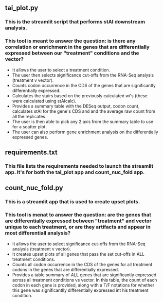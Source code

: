 ## tai_plot.py 

### This is the streamlit script that performs stAI downstream analysis. 
### This tool is meant to answer the question: is there any correlation or enrichment in the genes that are differentially expressed between our "treatment" conditions and the vector?
- It allows the user to select a treatment condition.
- The user then selects significance cut-offs from the RNA-Seq analysis (treatment v vector).
- Counts codon occurrence in the CDS of the genes that are significantly differentially expressed.
- Calculates the stairs based on the previously calculated wi's (these were calculated using stAIcalc).
- Provides a summary table with the DESeq output, codon count, calculates stAI for the gene's CDS and and the average raw count from all the replicates.
- The user is then able to pick any 2 axis from the summary table to use for a scatter plot.
- The user can also perform gene enrichment analysis on the differentially expressed genes. 


## requirements.txt

### This file lists the requirements needed to launch the streamlit app. It's for both the tai_plot app and count_nuc_fold app.


## count_nuc_fold.py

### This is a streamlit app that is used to create upset plots.
### This tool is menat to answer the question: are the genes that are differentially expressed between "treatment" and vector unique to each treatment, or are they artifacts and appear in most differentiall analysis? 
- It allows the user to select significance cut-offs from the RNA-Seq analysis (treatment v vector).
- It creates upset plots of all genes that pass the set cut-offs in ALL treatment conditions.
- Counts all codon occurrence in the CDS of the genes for all treatment codons in the genes that are differentially expressed. 
- Provides a table summary of ALL genes that are significantly expressed across all treatment conditions vs vector. In this table, the count of each codon in each gene is provided, along with a T/F notations for whether this gene was significantlly differentially expressed int his treatment condition. 